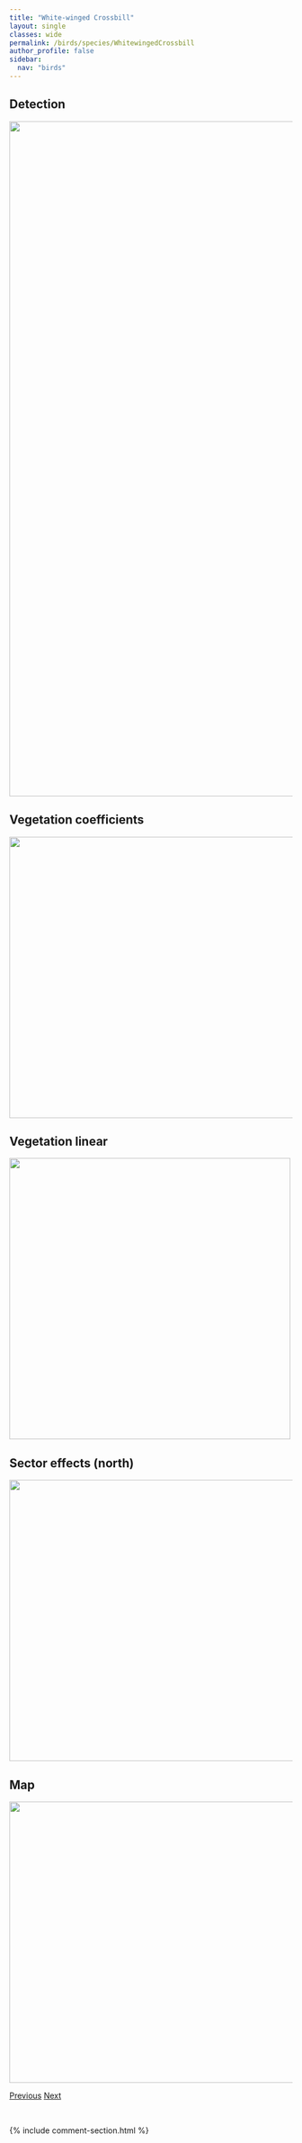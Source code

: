```yaml
---
title: "White-winged Crossbill"
layout: single
classes: wide
permalink: /birds/species/WhitewingedCrossbill
author_profile: false
sidebar:
  nav: "birds"
---
```


<h2>Detection</h2>

<a href="https://drive.google.com/uc?export=view&id=11bE3Yy0TwaPXWMyh0If2tguo3CM5t1tj">
<img src="https://drive.google.com/uc?export=view&id=11bE3Yy0TwaPXWMyh0If2tguo3CM5t1tj" height = "1200" width = "800">
</a>

<h2>Vegetation coefficients</h2>

<a href="https://drive.google.com/uc?export=view&id=19pdBDooHik9z0EgZBoCi8GTVDIcx2gzF">
<img src="https://drive.google.com/uc?export=view&id=19pdBDooHik9z0EgZBoCi8GTVDIcx2gzF" height = "500" width = "1000">
</a>

<h2>Vegetation linear</h2>

<a href="https://drive.google.com/uc?export=view&id=1bundAjRIfgeEWq3c5lPf_cbma-Q5uDTg">
<img src="https://drive.google.com/uc?export=view&id=1bundAjRIfgeEWq3c5lPf_cbma-Q5uDTg" height = "500" width = "500">
</a>

<h2>Sector effects (north)</h2>

<a href="https://drive.google.com/uc?export=view&id=1AyPcmEicuEf39PYaEJswbOUfrJEX-QEl">
<img src="https://drive.google.com/uc?export=view&id=1AyPcmEicuEf39PYaEJswbOUfrJEX-QEl" height = "500" width = "1000">
</a>

<h2>Map</h2>

<a href="https://drive.google.com/uc?export=view&id=1kPQlL3TZnrHHGh0N5ccBqyePG0bHuHKw">
<img src="https://drive.google.com/uc?export=view&id=1kPQlL3TZnrHHGh0N5ccBqyePG0bHuHKw" height = "500" width = "1500">
</a>

<a href="/birds/species/WhitethroatedSparrow/" class="pagination--pager" title="White-throated Sparrow">Previous</a> <a href="/birds/species/YellowbreastedChat/" class="pagination--pager" title="Yellow-breasted Chat">Next</a>

<p>&nbsp;</p>

{% include comment-section.html %}
